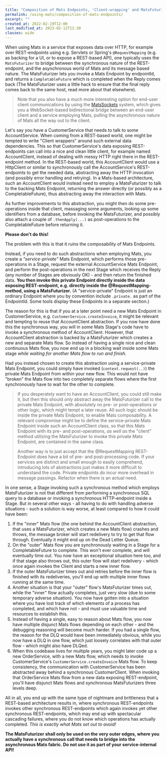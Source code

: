 ```yaml
---
title: "Composition of Mats Endpoints, 'Client-wrapping' and MatsFuturizer"
permalink: /using-mats/composition-of-mats-endpoints/
excerpt: ""
created_at: 2022-02-19T12:00
last_modified_at: 2023-02-12T12:30
classes: wide
---
```


When using Mats in a service that exposes data over HTTP, for example over REST-endpoints using e.g. Servlets or
Spring's `@RequestMapping` (e.g. as backing for a UI, or to expose a REST-based API), one typically uses
the `MatsFuturizer` to bridge between the synchronous nature of the REST-endpoint, and the asynchronous world of Mats
and its message based nature. The MatsFuturizer lets you invoke a Mats Endpoint by endpointId, and returns
a `CompletableFuture` which is completed when the Reply comes back (The MatsFuturizer uses a little hack to ensure that
the final reply comes back to the same host, read more about that elsewhere).

> Note that you also have a much more interesting option for end-user client communications by using the
> [MatsSockets](https://matssocket.io) system, which gives you a WebSocket-based bidirectional bridge between an
> end-user client and a service employing Mats, pulling the asynchronous nature of Mats all the way out to the client.

Let's say you have a CustomerService that needs to talk to some AccountService. When coming from a REST-based world, one
might be tempted to write "Client wrappers" around such external data dependencies. This so that CustomerService's data
exposing REST-endpoints can call into a nice and clean little client, for example named AccountClient, instead of
dealing with messy HTTP right there in the REST-endpoint method. In the REST-based world, this AccountClient would use a
HttpClient or similar to synchronously call the AccountService's REST-endpoints to get the needed data, abstracting away
the HTTP invocation (and possibly error handling and retrying). In a Mats-based architecture, such an AccountClient
would instead need to employ a MatsFuturizer to talk to the backing Mats Endpoint, returning the answer directly (or
possibly as a CompletableFuture), thus abstracting away the interaction with Mats.

As further improvements to this abstraction, you might then do some pre-operations inside that client, massaging some
arguments, looking up some identifiers from a database, before invoking the MatsFuturizer, and possibly also attach a
couple of `.thenApply(...)` as post-operations to the CompletableFuture before returning it.

**Please don't do this!**

The problem with this is that it ruins the composability of Mats Endpoints.

Instead, if you need to do such abstractions when employing Mats, you create a _"service-private"_ Mats Endpoint, which
performs those pre-operations in a Stage, request the external AccountService Mats Endpoint, and perform the
post-operations in the next Stage which receives the Reply (any number of Stages are obviously OK) - and then return the
finished data. **You then invoke this private Endpoint directly inside the data exposing REST-endpoint, e.g. directly
inside the @RequestMapping-method, using a MatsFuturizer.** (A "service-private" Endpoint is just an ordinary Endpoint
where you by convention include `.private.` as part of the EndpointId. Some tools display these Endpoints in a separate
section.)

The reason for this is that if you at a later point need a new Mats Endpoint in CustomerService,
e.g. `CustomerService.createInvoice`, it might be relevant and tempting to reuse that AccountClient abstraction. If you
now have done this the synchronous way, you will in some Mats Stage's code have to invoke a synchronous method of
AccountClient. However, that AccountClient abstraction is backed by a MatsFuturizer which creates a new and separate
Mats flow. So instead of having a single nice and clean continuous Mats flow, you now end up in a blocking wait inside
some Mats stage _while waiting for another Mats flow to run and finish_.

Had you instead chosen to create this abstraction using a service-private Mats Endpoint, you could simply have invoked
(`context.request(..)`) the private Mats Endpoint from within your new flow. This would not have "broken" the Mats flow
into two completely separate flows where the first synchronously have to wait for the other to complete.

> If you desperately want to have an AccountClient, you could still make it, but then this should _only_ abstract away
> the MatsFuturizer call to the private Mats Endpoint, with absolutely no pre- or post-operations or other logic, which
> might tempt a later reuse. All such logic should be inside the private Mats Endpoint, to enable Mats composability.
> A relevant compromise might be to define the service-private Mats Endpoint inside such an AccountClient class, so
> that this Mats Endpoint with its pre- and post-operations, _as well as_ the "client" method utilizing the
> MatsFuturizer to invoke this private Mats Endpoint, are contained in the same class.
>
> Another way is to just accept that the @RequestMapping REST-Endpoint does have a bit of pre- and post-processing code.
> If your services are distinct and small enough to easily comprehend, introducing lots of abstractions just makes it
> more difficult to understand the code. Private endpoints do incur more overhead in message passings. Refactor when
> there is an actual need.

In one sense, a Stage invoking such a synchronous method which employs MatsFuturizer is not that different from
performing a synchronous SQL query to a database or invoking a synchronous HTTP-endpoint inside a Stage. But in several
other ways - all having to do with handling adverse situations - such a solution is way worse, at least compared to how
it could have been:

1. If the "inner" Mats flow (the one behind the AccountClient abstraction, that uses a MatsFuturizer, which creates a
   new Mats flow) crashes and throws, the message broker will start redelivery to try to get that flow through.
   Eventually it might end up on the Dead Letter Queue.
2. On the "outer" Mats flow you are synchronously waiting in a Stage for a CompletableFuture to complete. This won't
   ever complete, and will eventually time out. You now have an exceptional situation here too, and if that stage also
   throws out, this outer flow will start redelivery - which once again invokes the Client and starts a new inner flow.
3. If the outer MatsFuturizer times out and retries before the inner flow is finished with its redeliveries, you'll end
   up with multiple inner flows running at the same time.
4. Another situation is that your "outer" flow's MatsFuturizer times out, while the "inner" flow actually completes,
   just very slow (due to some temporary adverse situation). You now have gotten into a situation where you have lost
   track of which elements of a process has completed, and which have not - and must use valuable time and resources to
   establish this.
5. Instead of having a single, easy to reason about Mats flow, you now have multiple disjunct Mats flows depending on
   each other - and the debugging reasoning will become much harder. If you had a single flow, the reason for the DLQ
   would have been immediately obvious, while you now have a DLQ in one flow, which just loosely correlates with that
   outer flow - which might also have DLQed.
6. When this codebase lives for multiple years, you might later code up a new OrderService, with a new Mats flow, which
   needs to invoke CustomerService's `CustomerService.createInvoice` Mats flow. To keep consistency, the communication
   with CustomerService has been abstracted away behind a synchronous CustomerClient. When invoking that OrderService
   Mats flow from a new data exposing REST-endpoint, you'll have disjunct Mats flows and synchronous MatsFuturizers
   three levels deep.

All in all, you end up with the same type of nightmare and brittleness that a REST-based architecture results in, where
synchronous REST-endpoints invokes other synchronous REST-endpoints which again invokes yet other synchronous
REST-endpoints, which may end up with spectacular cascading failures, where you do not know which operations has
actually completed. _This is exactly what Mats set out to avoid!_

**The MatsFuturizer shall only be used on the very outer edges, where you actually have a synchronous call that needs to
bridge into the asynchronous Mats fabric. Do not use it as part of your service-internal API!**